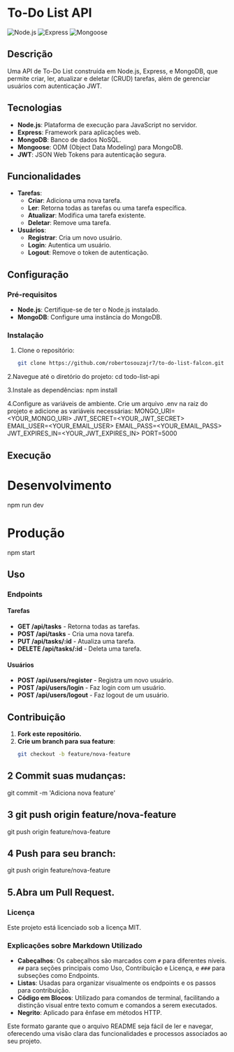 # To-Do List API

![Node.js](https://img.shields.io/badge/Node.js-14.17.6-blue) ![Express](https://img.shields.io/badge/Express-4.17.1-brightgreen) ![Mongoose](https://img.shields.io/badge/Mongoose-5.13.7-red)

## Descrição

Uma API de To-Do List construída em Node.js, Express, e MongoDB, que permite criar, ler, atualizar e deletar (CRUD) tarefas, além de gerenciar usuários com autenticação JWT.

## Tecnologias

- **Node.js**: Plataforma de execução para JavaScript no servidor.
- **Express**: Framework para aplicações web.
- **MongoDB**: Banco de dados NoSQL.
- **Mongoose**: ODM (Object Data Modeling) para MongoDB.
- **JWT**: JSON Web Tokens para autenticação segura.

## Funcionalidades

- **Tarefas**:
  - **Criar**: Adiciona uma nova tarefa.
  - **Ler**: Retorna todas as tarefas ou uma tarefa específica.
  - **Atualizar**: Modifica uma tarefa existente.
  - **Deletar**: Remove uma tarefa.
- **Usuários**:
  - **Registrar**: Cria um novo usuário.
  - **Login**: Autentica um usuário.
  - **Logout**: Remove o token de autenticação.

## Configuração

### Pré-requisitos

- **Node.js**: Certifique-se de ter o Node.js instalado.
- **MongoDB**: Configure uma instância do MongoDB.

### Instalação

1. Clone o repositório:

   ```bash
   git clone https://github.com/robertosouzajr7/to-do-list-falcon.git
   ```

2.Navegue até o diretório do projeto:
cd todo-list-api

3.Instale as dependências:
npm install

4.Configure as variáveis de ambiente. Crie um arquivo .env na raiz do projeto e adicione as variáveis necessárias:
MONGO_URI=<YOUR_MONGO_URI>
JWT_SECRET=<YOUR_JWT_SECRET>
EMAIL_USER=<YOUR_EMAIL_USER>
EMAIL_PASS=<YOUR_EMAIL_PASS>
JWT_EXPIRES_IN=<YOUR_JWT_EXPIRES_IN>
PORT=5000

## Execução

# Desenvolvimento

npm run dev

# Produção

npm start

## Uso

### Endpoints

#### Tarefas

- **GET /api/tasks** - Retorna todas as tarefas.
- **POST /api/tasks** - Cria uma nova tarefa.
- **PUT /api/tasks/:id** - Atualiza uma tarefa.
- **DELETE /api/tasks/:id** - Deleta uma tarefa.

#### Usuários

- **POST /api/users/register** - Registra um novo usuário.
- **POST /api/users/login** - Faz login com um usuário.
- **POST /api/users/logout** - Faz logout de um usuário.

## Contribuição

1. **Fork este repositório.**
2. **Crie um branch para sua feature**:
   ```bash
   git checkout -b feature/nova-feature
   ```

## 2 Commit suas mudanças:

git commit -m 'Adiciona nova feature'

## 3 git push origin feature/nova-feature

git push origin feature/nova-feature

## 4 Push para seu branch:

git push origin feature/nova-feature

## 5.Abra um Pull Request.

### Licença

Este projeto está licenciado sob a licença MIT.

### Explicações sobre Markdown Utilizado

- **Cabeçalhos**: Os cabeçalhos são marcados com `#` para diferentes níveis. `##` para seções principais como Uso, Contribuição e Licença, e `###` para subseções como Endpoints.
- **Listas**: Usadas para organizar visualmente os endpoints e os passos para contribuição.
- **Código em Blocos**: Utilizado para comandos de terminal, facilitando a distinção visual entre texto comum e comandos a serem executados.
- **Negrito**: Aplicado para ênfase em métodos HTTP.

Este formato garante que o arquivo README seja fácil de ler e navegar, oferecendo uma visão clara das funcionalidades e processos associados ao seu projeto.
